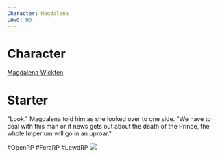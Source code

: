 ```yaml
---
Character: Magdalena
Lewd: No
---
```

# Character
[Magdalena Wickten](Magdalena%20Wickten)

# Starter
"Look." Magdalena told him as she looked over to one side. "We have to deal with this man or if news gets out about the death of the Prince, the whole Imperium will go in an uproar."

  

#OpenRP #FeraRP #LewdRP 
![](NUP_175236_0078.png)